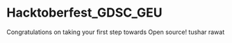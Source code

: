 # Hacktoberfest_GDSC_GEU
Congratulations on taking your first step towards Open source!
tushar rawat
